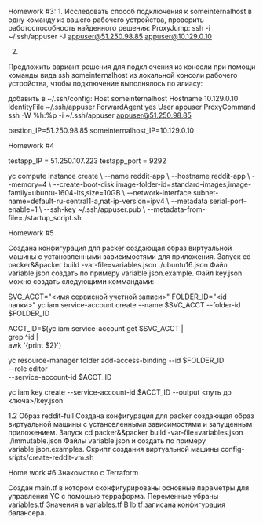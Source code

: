 Homework #3:
1.
Исследовать способ подключения к someinternalhost в одну команду из вашего рабочего устройства, проверить работоспособность найденного решения:
ProxyJump: ssh -i ~/.ssh/appuser -J appuser@51.250.98.85 appuser@10.129.0.10

2.
Предложить вариант решения для подключения из консоли при помощи команды вида ssh someinternalhost из локальной консоли рабочего устройства, чтобы подключение выполнялось по алиасу:

добавить в ~/.ssh/config:
Host someinternalhost
  Hostname 10.129.0.10
  IdentityFile  ~/.ssh/appuser
  ForwardAgent yes
  User appuser
  ProxyCommand ssh -W %h:%p -i ~/.ssh/appuser appuser@51.250.98.85

bastion_IP=51.250.98.85
someinternalhost_IP=10.129.0.10

Homework #4

testapp_IP = 51.250.107.223
testapp_port = 9292


yc compute instance create \ --name reddit-app \ --hostname reddit-app \ --memory=4 \ --create-boot-disk image-folder-id=standard-images,image-family=ubuntu-1604-lts,size=10GB \ --network-interface subnet-name=default-ru-central1-a,nat-ip-version=ipv4 \ --metadata serial-port-enable=1 \ --ssh-key ~/.ssh/appuser.pub \ --metadata-from-file=./startup_script.sh

Homework #5

Создана конфигурация для packer создающая образ виртуальной машины с установленными зависимостями для приложения. Запуск cd packer&&packer build -var-file=variables.json ./ubuntu16.json Файл variable.json создать по примеру variable.json.example. Файл key.json можно создать следующими коммандами:

SVC_ACCT="<имя сервисной учетной записи>"
FOLDER_ID="<id папки>"
yc iam service-account create --name $SVC_ACCT --folder-id $FOLDER_ID

ACCT_ID=$(yc iam service-account get $SVC_ACCT | \
grep ^id | \
awk '{print $2}')

yc resource-manager folder add-access-binding --id $FOLDER_ID \
--role editor \
--service-account-id $ACCT_ID

yc iam key create --service-account-id $ACCT_ID --output <путь до ключа>/key.json

1.2 Образ reddit-full
Создана конфигурация для packer создающая образ виртуальной машины с установленными зависимостями и запущенным приложением. Запуск cd packer&&packer build -var-file=variables.json ./immutable.json Файлы variable.json и создать по примеру variable.json.examples. Скрипт создания виртуальной машины config-sripts/create-reddit-vm.sh


Home work #6 Знакомство с Terraform

Создан main.tf  в котором сконфигурированы основные параметры для управления YC с помошью терраформа.
Переменные убраны variables.tf
Значения в variables.tf
В lb.tf записана конфигурация балансера.
